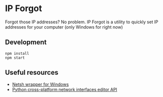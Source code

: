 # IP Forgot
Forgot those IP addresses? No problem. IP Forgot is a utility to quickly set IP addresses for your computer (only Windows for right now)

## Development
```
npm install
npm start
```

## Useful resources
- [Netsh wrapper for Windows](https://github.com/ancasicolica/node-wifi-scanner/blob/master/lib/netsh.js)
- [Python cross-platform network interfaces editor API](https://github.com/al45tair/netifaces)

